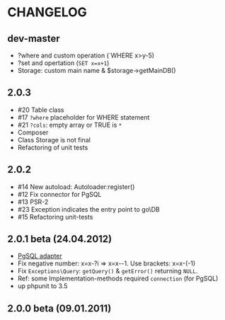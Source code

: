 # CHANGELOG

## dev-master

* ?where and custom operation (`WHERE x>y-5)
* ?set and opertation (`SET x=x+1`)
* Storage: custom main name & $storage->getMainDB()

## 2.0.3

* #20 Table class
* #17 `?where` placeholder for WHERE statement
* #21 `?cols`: empty array or TRUE is `*`
* Composer
* Class Storage is not final
* Refactoring of unit tests

## 2.0.2

* #14 New autoload: Autoloader:register()
* #12 Fix connector for PgSQL
* #13 PSR-2
* #23 Exception indicates the entry point to go\DB
* #15 Refactoring unit-tests

## 2.0.1 beta (24.04.2012)

* [PgSQL adapter](https://github.com/vasa-c/go-db/wiki/Adapters_pgsql)
* Fix negative number: x=x-?i => x=x--1. Use brackets: x=x-(-1)
* Fix `Exceptions\Query`: `getQuery()` & `getError()` returning `NULL`.
* Ref: some Implementation-methods required `connection` (for PgSQL)
* up phpunit to 3.5

## 2.0.0 beta (09.01.2011)

